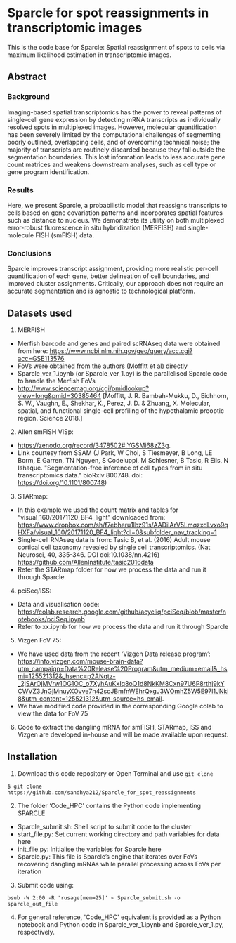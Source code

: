 # Sparcle for spot reassignments in transcriptomic images
This is the code base for Sparcle: Spatial reassignment of spots to cells via maximum likelihood estimation in transcriptomic images.

## Abstract

### Background
Imaging-based spatial transcriptomics has the power to reveal patterns of single-cell gene expression by detecting mRNA transcripts as individually resolved spots in multiplexed images. However, molecular quantification has been severely limited by the computational challenges of segmenting poorly outlined, overlapping cells, and of overcoming technical noise; the majority of transcripts are routinely discarded because they fall outside the segmentation boundaries. This lost information leads to less accurate gene count matrices and weakens downstream analyses, such as cell type or gene program identification. 
### Results
Here, we present Sparcle, a probabilistic model that reassigns transcripts to cells based on gene covariation patterns and incorporates spatial features such as distance to nucleus. We demonstrate its utility on both multiplexed error-robust fluorescence in situ hybridization (MERFISH) and single-molecule FISH (smFISH) data. 
### Conclusions
Sparcle improves transcript assignment, providing more realistic per-cell quantification of each gene, better delineation of cell boundaries, and improved cluster assignments. Critically, our approach does not require an accurate segmentation and is agnostic to technological platform.

## Datasets used 

1. MERFISH 
  - Merfish barcode and genes and paired scRNAseq data were obtained from here: https://www.ncbi.nlm.nih.gov/geo/query/acc.cgi?acc=GSE113576
  - FoVs were obtained from the authors (Moffitt et al) directly
  - Sparcle_ver_1.ipynb (or Sparcle_ver_1.py) is the parallelised Sparcle code to handle the Merfish FoVs
  - http://www.sciencemag.org/cgi/pmidlookup?view=long&pmid=30385464
  [Moffitt, J. R. Bambah-Mukku, D., Eichhorn, S. W., Vaughn, E., Shekhar, K., Perez, J. D. & Zhuang, X. Molecular, spatial, and functional single-cell profiling of the hypothalamic preoptic region. Science 2018.]


2. Allen smFISH VISp: 
 - https://zenodo.org/record/3478502#.YGSMi68zZ3g. 
 - Link courtesy from SSAM (J Park, W Choi, S Tiesmeyer, B Long, LE Borm, E Garren, TN Nguyen, S Codeluppi, M Schlesner, B Tasic, R Eils, N Ishaque. "Segmentation-free inference of cell types from in situ transcriptomics data." bioRxiv 800748. doi: https://doi.org/10.1101/800748)

3. STARmap: 
 - In this example we used the count matrix and tables for “visual_160/20171120_BF4_light" downloaded from: https://www.dropbox.com/sh/f7ebheru1lbz91s/AADiIArV5LmqzxdLvxo9qHXFa/visual_160/20171120_BF4_light?dl=0&subfolder_nav_tracking=1
 - Single-cell RNAseq data is from: Tasic B, et al. (2016) Adult mouse cortical cell taxonomy revealed by single cell transcriptomics.
(Nat Neurosci, 40, 335-346. DOI doi:10.1038/nn.4216) https://github.com/AllenInstitute/tasic2016data
 - Refer the STARmap folder for how we process the data and run it through Sparcle. 

4. pciSeq/ISS: 
 - Data and visualisation code: https://colab.research.google.com/github/acycliq/pciSeq/blob/master/notebooks/pciSeq.ipynb
 - Refer to xx.ipynb for how we process the data and run it through Sparcle

5. Vizgen FoV 75: 
 - We have used data from the recent ‘Vizgen Data release program’: https://info.vizgen.com/mouse-brain-data?utm_campaign=Data%20Release%20Program&utm_medium=email&_hsmi=125521312&_hsenc=p2ANqtz-_2jSArOjMVrw1OG1OC_o7XyhAuKxIq8oQ1d8NkKM8Cxn97U6P8rthj9kYCWVZ3JnGjMnuyXOvve7h42soJBmfnWEhrQxgJ3WOmhZ5W5E97l1JNki8&utm_content=125521312&utm_source=hs_email. 
- We have modified code provided in the corresponding Google colab to view the data for FoV 75

6. Code to extract the dangling mRNA for smFISH, STARmap, ISS and Vizgen are developed in-house and will be made available upon request.

## Installation

1. Download this code repository or Open Terminal and use `git clone`

 `$ git clone https://github.com/sandhya212/Sparcle_for_spot_reassignments`

2. The folder ‘Code_HPC’ contains the Python code implementing SPARCLE

* Sparcle_submit.sh: Shell script to submit code to the cluster
* start_file.py: Set current working directory and path variables for data here
* init_file.py: Initialise the variables for Sparcle here
* Sparcle.py: This file is Sparcle’s engine that iterates over FoVs recovering dangling mRNAs while parallel processing across FoVs per iteration

3. Submit code using: 

`
bsub -W 2:00 -R 'rusage[mem=25]' < Sparcle_submit.sh -o sparcle_out_file
`

4. For general reference, 'Code_HPC' equivalent is provided as a Python notebook and Python code in Sparcle_ver_1.ipynb and Sparcle_ver_1.py, respectively.
